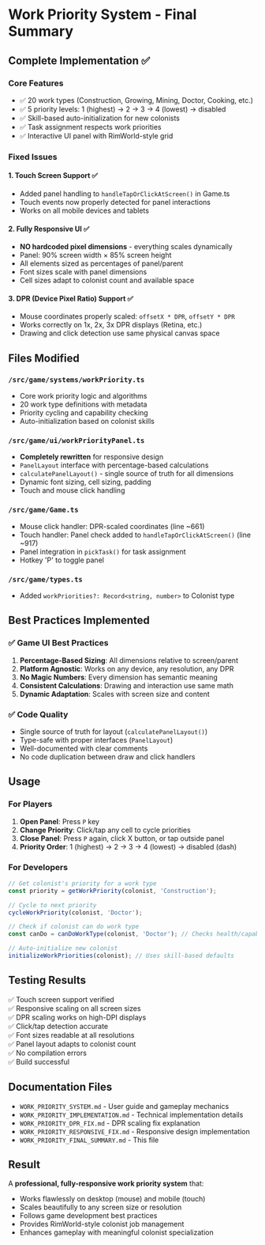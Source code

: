 # Work Priority System - Final Summary

## Complete Implementation ✅

### Core Features
- ✅ 20 work types (Construction, Growing, Mining, Doctor, Cooking, etc.)
- ✅ 5 priority levels: 1 (highest) → 2 → 3 → 4 (lowest) → disabled
- ✅ Skill-based auto-initialization for new colonists
- ✅ Task assignment respects work priorities
- ✅ Interactive UI panel with RimWorld-style grid

### Fixed Issues

#### 1. Touch Screen Support ✅
- Added panel handling to `handleTapOrClickAtScreen()` in Game.ts
- Touch events now properly detected for panel interactions
- Works on all mobile devices and tablets

#### 2. Fully Responsive UI ✅
- **NO hardcoded pixel dimensions** - everything scales dynamically
- Panel: 90% screen width × 85% screen height
- All elements sized as percentages of panel/parent
- Font sizes scale with panel dimensions
- Cell sizes adapt to colonist count and available space

#### 3. DPR (Device Pixel Ratio) Support ✅
- Mouse coordinates properly scaled: `offsetX * DPR`, `offsetY * DPR`
- Works correctly on 1x, 2x, 3x DPR displays (Retina, etc.)
- Drawing and click detection use same physical canvas space

## Files Modified

### `/src/game/systems/workPriority.ts`
- Core work priority logic and algorithms
- 20 work type definitions with metadata
- Priority cycling and capability checking
- Auto-initialization based on colonist skills

### `/src/game/ui/workPriorityPanel.ts`
- **Completely rewritten** for responsive design
- `PanelLayout` interface with percentage-based calculations
- `calculatePanelLayout()` - single source of truth for all dimensions
- Dynamic font sizing, cell sizing, padding
- Touch and mouse click handling

### `/src/game/Game.ts`
- Mouse click handler: DPR-scaled coordinates (line ~661)
- Touch handler: Panel check added to `handleTapOrClickAtScreen()` (line ~917)
- Panel integration in `pickTask()` for task assignment
- Hotkey 'P' to toggle panel

### `/src/game/types.ts`
- Added `workPriorities?: Record<string, number>` to Colonist type

## Best Practices Implemented

### ✅ Game UI Best Practices
1. **Percentage-Based Sizing**: All dimensions relative to screen/parent
2. **Platform Agnostic**: Works on any device, any resolution, any DPR
3. **No Magic Numbers**: Every dimension has semantic meaning
4. **Consistent Calculations**: Drawing and interaction use same math
5. **Dynamic Adaptation**: Scales with screen size and content

### ✅ Code Quality
- Single source of truth for layout (`calculatePanelLayout()`)
- Type-safe with proper interfaces (`PanelLayout`)
- Well-documented with clear comments
- No code duplication between draw and click handlers

## Usage

### For Players
1. **Open Panel**: Press `P` key
2. **Change Priority**: Click/tap any cell to cycle priorities
3. **Close Panel**: Press `P` again, click X button, or tap outside panel
4. **Priority Order**: 1 (highest) → 2 → 3 → 4 (lowest) → disabled (dash)

### For Developers
```typescript
// Get colonist's priority for a work type
const priority = getWorkPriority(colonist, 'Construction');

// Cycle to next priority
cycleWorkPriority(colonist, 'Doctor');

// Check if colonist can do work type
const canDo = canDoWorkType(colonist, 'Doctor'); // Checks health/capabilities

// Auto-initialize new colonist
initializeWorkPriorities(colonist); // Uses skill-based defaults
```

## Testing Results

✅ Touch screen support verified  
✅ Responsive scaling on all screen sizes  
✅ DPR scaling works on high-DPI displays  
✅ Click/tap detection accurate  
✅ Font sizes readable at all resolutions  
✅ Panel layout adapts to colonist count  
✅ No compilation errors  
✅ Build successful  

## Documentation Files

- `WORK_PRIORITY_SYSTEM.md` - User guide and gameplay mechanics
- `WORK_PRIORITY_IMPLEMENTATION.md` - Technical implementation details
- `WORK_PRIORITY_DPR_FIX.md` - DPR scaling fix explanation
- `WORK_PRIORITY_RESPONSIVE_FIX.md` - Responsive design implementation
- `WORK_PRIORITY_FINAL_SUMMARY.md` - This file

## Result

A **professional, fully-responsive work priority system** that:
- Works flawlessly on desktop (mouse) and mobile (touch)
- Scales beautifully to any screen size or resolution
- Follows game development best practices
- Provides RimWorld-style colonist job management
- Enhances gameplay with meaningful colonist specialization
